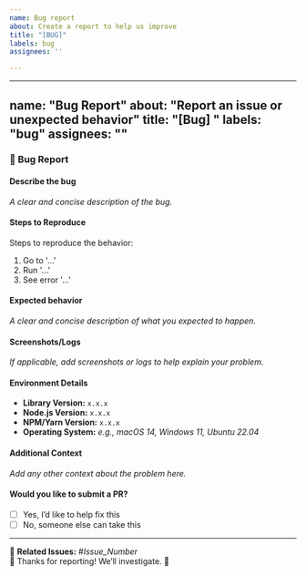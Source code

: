 ```yaml
---
name: Bug report
about: Create a report to help us improve
title: "[BUG]"
labels: bug
assignees: ''

---
```


---
name: "Bug Report"
about: "Report an issue or unexpected behavior"
title: "[Bug] <short description>"
labels: "bug"
assignees: ""
---

### 🐛 Bug Report

#### **Describe the bug**  
_A clear and concise description of the bug._  

#### **Steps to Reproduce**  
Steps to reproduce the behavior:  
1. Go to '...'  
2. Run '...'  
3. See error '...'  

#### **Expected behavior**  
_A clear and concise description of what you expected to happen._  

#### **Screenshots/Logs**  
_If applicable, add screenshots or logs to help explain your problem._  

#### **Environment Details**  
- **Library Version:** `x.x.x`  
- **Node.js Version:** `x.x.x`  
- **NPM/Yarn Version:** `x.x.x`  
- **Operating System:** _e.g., macOS 14, Windows 11, Ubuntu 22.04_  

#### **Additional Context**  
_Add any other context about the problem here._  

#### **Would you like to submit a PR?**  
- [ ] Yes, I’d like to help fix this  
- [ ] No, someone else can take this  

---

🔗 **Related Issues:** #_Issue_Number_  
🙏 Thanks for reporting! We’ll investigate. 🚀
